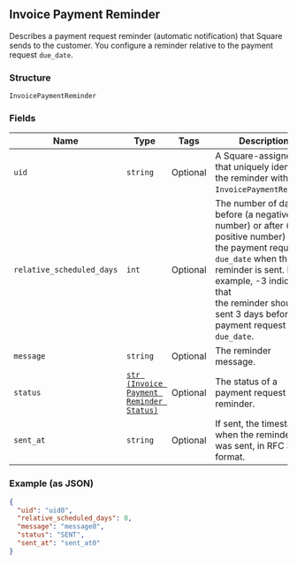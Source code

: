## Invoice Payment Reminder

Describes a payment request reminder (automatic notification) that Square sends
to the customer. You configure a reminder relative to the payment request
`due_date`.

### Structure

`InvoicePaymentReminder`

### Fields

| Name | Type | Tags | Description |
|  --- | --- | --- | --- |
| `uid` | `string` | Optional | A Square-assigned ID that uniquely identifies the reminder within the<br>`InvoicePaymentRequest`. |
| `relative_scheduled_days` | `int` | Optional | The number of days before (a negative number) or after (a positive number)<br>the payment request `due_date` when the reminder is sent. For example, -3 indicates that<br>the reminder should be sent 3 days before the payment request `due_date`. |
| `message` | `string` | Optional | The reminder message. |
| `status` | [`str (Invoice Payment Reminder Status)`](/doc/models/invoice-payment-reminder-status.md) | Optional | The status of a payment request reminder. |
| `sent_at` | `string` | Optional | If sent, the timestamp when the reminder was sent, in RFC 3339 format. |

### Example (as JSON)

```json
{
  "uid": "uid0",
  "relative_scheduled_days": 0,
  "message": "message0",
  "status": "SENT",
  "sent_at": "sent_at0"
}
```

